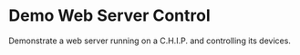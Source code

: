 # Demo Web Server Control

Demonstrate a web server running on a C.H.I.P. and
controlling its devices.




